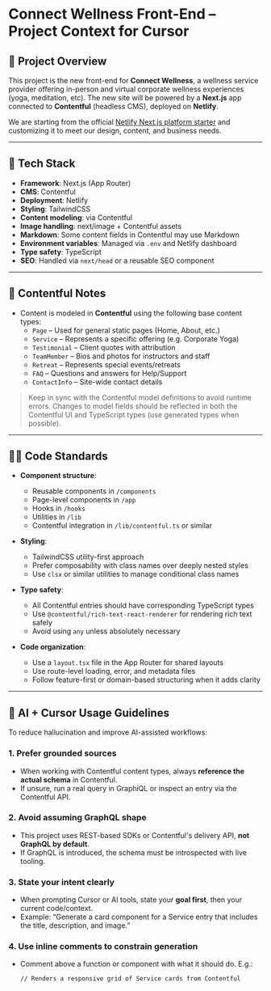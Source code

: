 # Connect Wellness Front-End – Project Context for Cursor

## 🧠 Project Overview

This project is the new front-end for **Connect Wellness**, a wellness service provider offering in-person and virtual corporate wellness experiences (yoga, meditation, etc). The new site will be powered by a **Next.js** app connected to **Contentful** (headless CMS), deployed on **Netlify**.

We are starting from the official [Netlify Next.js platform starter](https://github.com/netlify-templates/next-platform-starter) and customizing it to meet our design, content, and business needs.

---

## 🧰 Tech Stack

- **Framework**: Next.js (App Router)
- **CMS**: Contentful
- **Deployment**: Netlify
- **Styling**: TailwindCSS
- **Content modeling**: via Contentful
- **Image handling**: next/image + Contentful assets
- **Markdown**: Some content fields in Contentful may use Markdown
- **Environment variables**: Managed via `.env` and Netlify dashboard
- **Type safety**: TypeScript
- **SEO**: Handled via `next/head` or a reusable SEO component

---

## 📁 Contentful Notes

- Content is modeled in **Contentful** using the following base content types:
  - `Page` – Used for general static pages (Home, About, etc.)
  - `Service` – Represents a specific offering (e.g. Corporate Yoga)
  - `Testimonial` – Client quotes with attribution
  - `TeamMember` – Bios and photos for instructors and staff
  - `Retreat` – Represents special events/retreats
  - `FAQ` – Questions and answers for Help/Support
  - `ContactInfo` – Site-wide contact details

> Keep in sync with the Contentful model definitions to avoid runtime errors. Changes to model fields should be reflected in both the Contentful UI and TypeScript types (use generated types when possible).

---

## 🧑‍💻 Code Standards

- **Component structure**:
  - Reusable components in `/components`
  - Page-level components in `/app`
  - Hooks in `/hooks`
  - Utilities in `/lib`
  - Contentful integration in `/lib/contentful.ts` or similar

- **Styling**:
  - TailwindCSS utility-first approach
  - Prefer composability with class names over deeply nested styles
  - Use `clsx` or similar utilities to manage conditional class names

- **Type safety**:
  - All Contentful entries should have corresponding TypeScript types
  - Use `@contentful/rich-text-react-renderer` for rendering rich text safely
  - Avoid using `any` unless absolutely necessary

- **Code organization**:
  - Use a `layout.tsx` file in the App Router for shared layouts
  - Use route-level loading, error, and metadata files
  - Follow feature-first or domain-based structuring when it adds clarity

---

## 🤖 AI + Cursor Usage Guidelines

To reduce hallucination and improve AI-assisted workflows:

### 1. **Prefer grounded sources**
- When working with Contentful content types, always **reference the actual schema** in Contentful.
- If unsure, run a real query in GraphiQL or inspect an entry via the Contentful API.

### 2. **Avoid assuming GraphQL shape**
- This project uses REST-based SDKs or Contentful's delivery API, **not GraphQL by default**.
- If GraphQL is introduced, the schema must be introspected with live tooling.

### 3. **State your intent clearly**
- When prompting Cursor or AI tools, state your **goal first**, then your current code/context.
- Example: “Generate a card component for a Service entry that includes the title, description, and image.”

### 4. **Use inline comments to constrain generation**
- Comment above a function or component with what it should do. E.g.:
  ```tsx
  // Renders a responsive grid of Service cards from Contentful
